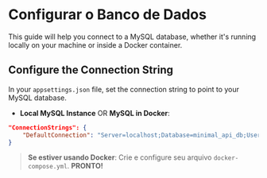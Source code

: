# Configurar o Banco de Dados

This guide will help you connect to a MySQL database, whether it's running locally on your machine or inside a Docker container.

## Configure the Connection String

In your `appsettings.json` file, set the connection string to point to your MySQL database.

- **Local MySQL Instance** OR **MySQL in Docker**:

```json
"ConnectionStrings": {
    "DefaultConnection": "Server=localhost;Database=minimal_api_db;User=root;Password=your_password;"
}
```

> **Se estiver usando Docker**: Crie e configure seu arquivo `docker-compose.yml`.
> **PRONTO!**
